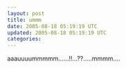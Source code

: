 ```yaml
---
layout: post
title: ummm
date: 2005-08-18 05:19:19 UTC
updated: 2005-08-18 05:19:19 UTC
categories:
---
```


aaauuuummmmm......!!...??.....mmmm....
